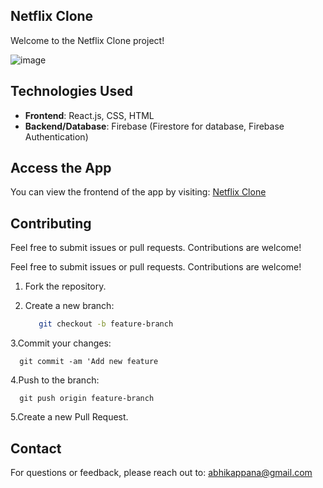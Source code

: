 ## Netflix Clone

Welcome to the Netflix Clone project!

![image](https://github.com/user-attachments/assets/42f12710-896b-4df2-a520-a340d3a064b7)


## Technologies Used

- **Frontend**: React.js, CSS, HTML
- **Backend/Database**: Firebase (Firestore for database, Firebase Authentication)

## Access the App

You can view the frontend of the app by visiting: [Netflix Clone](https://abhikappana.github.io/Netflix-clone/)

## Contributing

Feel free to submit issues or pull requests. Contributions are welcome!

Feel free to submit issues or pull requests. Contributions are welcome!

1. Fork the repository.
2. Create a new branch:

   ```bash
      git checkout -b feature-branch
   
3.Commit your changes:

      git commit -am 'Add new feature
      
4.Push to the branch:

      git push origin feature-branch

5.Create a new Pull Request.


## Contact

For questions or feedback, please reach out to: abhikappana@gmail.com
